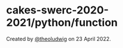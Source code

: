 # cakes-swerc-2020-2021/python/function

Created by [@theoludwig](https://github.com/theoludwig) on 23 April 2022.

